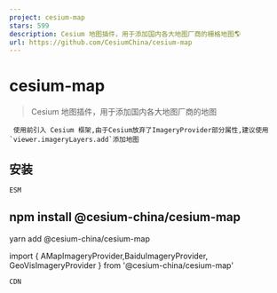 ```yaml
---
project: cesium-map
stars: 599
description: Cesium 地图插件，用于添加国内各大地图厂商的栅格地图🌎
url: https://github.com/CesiumChina/cesium-map
---
```


cesium-map
==========

> Cesium 地图插件，用于添加国内各大地图厂商的地图

```
 使用前引入 Cesium 框架,由于Cesium放弃了ImageryProvider部分属性,建议使用`viewer.imageryLayers.add`添加地图
```

安装
--

`ESM`

npm install @cesium-china/cesium-map
-----------------------------
yarn add @cesium-china/cesium-map

import { AMapImageryProvider,BaiduImageryProvider, GeoVisImageryProvider }  from '@cesium-china/cesium-map'

`CDN`

<script src\="https://cdn.jsdelivr.net/npm/@cesium-china/cesium-map/dist/cesium.map.min.js"\></script\>

@types库
-------

```
npm install -D @types/cesium-china__cesium-map
-----------------------------
yarn add  -D  @types/cesium-china__cesium-map
```

AMapImageryProvider
-------------------

> 高德地图

var options \= {
  style: 'img', // style: img、elec、cva
  crs: 'WGS84' // 使用84坐标系，默认为：GCJ02
}
viewer.imageryLayers.add(new Cesium.ImageryLayer( new Cesium.AMapImageryProvider(options)))

BaiduImageryProvider
--------------------

> 百度地图

var options \= {
  style: 'normal', // style: img、vec、normal、dark
  crs: 'WGS84' // 使用84坐标系，默认为：BD09
}
viewer.imageryLayers.add(new Cesium.ImageryLayer( new Cesium.BaiduImageryProvider(options)))

GeoVisImageryProvider
---------------------

> 星图地图

var options \= {
  style: 'vec', //style: img、vec、ter, cia,cat,
  key:'', // 需去相关地图厂商申请
  format:'png' //format:png、webp(用于style为img)
}
viewer.imageryLayers.add(new Cesium.ImageryLayer( new Cesium.GeoVisImageryProvider(options)))

GoogleImageryProvider
---------------------

> 谷歌地图

var options \= {
  style: 'elec',//style: img、elec、ter,cva,img\_cva
  crs: 'WGS84' // 使用84坐标系，默认为：GCJ02, img除外
}
viewer.imageryLayers.add(new Cesium.ImageryLayer( new Cesium.GoogleImageryProvider(options)))

TdtImageryProvider
------------------

> 天地图

var options \= {
  style: 'vec', //style: vec、cva、img、cia、ter 
  key:'', // 需去相关地图厂商申请
}
viewer.imageryLayers.add(new Cesium.ImageryLayer( new Cesium.TdtImageryProvider(options)))

TencentImageryProvider
----------------------

> 腾讯地图

var options \= {
  style: 1,//style: img、1：经典
  crs: 'WGS84' // 使用84坐标系，默认为：GCJ02,
}
viewer.imageryLayers.add(new Cesium.ImageryLayer( new Cesium.TencentImageryProvider(options)))

### **_以下类用于自定义瓦片的加载，根据瓦片比例尺和切图原点重新计算瓦片行列号，可用于一些地方坐标系或者自定义切片方案的地图瓦片_**

CustomGeographicTilingScheme
----------------------------

> 自定义地理平铺方案

根据瓦片的比例尺`(degrees/px)`和切图原点重新计算瓦片行列号,最终会采用`EPSG:4326`的瓦片计算规则平铺瓦片`(可能会存在偏移)`

var options \= {
  origin: \[\-180,90\], //切图原点，默认为\[-180,90\]
  zoomOffset: 0, //瓦片的0级对应Cesium的瓦片层级，值为： 0 - Cesium层级，若瓦片的0级对应Cesium的10级，则值为 0 - 10 = -10，同时在瓦片请求时{z}的数值替换时也需加上这个层级偏移值
  tileSize: 256, //瓦片的大小，默认为256，即一张瓦片的大小为 256 \* 256
  resolutions:\[\],//瓦片每一层级分辨率
  ellipsoid:Cesium.Ellipsoid.WGS84,// 平铺的椭球体,默认为 WGS84 椭球
  rectangle:Cesium.Rectangle.MAX\_VALUE,//平铺方案覆盖的矩形（以弧度表示）
}
viewer.imageryLayers.add(new Cesium.ImageryLayer(
  new Cesium.TileCoordinatesImageryProvider({
    tilingScheme: new Cesium.CustomGeographicTilingScheme(options),
  })
))

CustomMercatorTilingScheme
--------------------------

> 自定义墨卡托平铺方案

根据瓦片的比例尺`(meters/px)`和切图原点重新计算瓦片行列号,最终会采用`EPSG:3857`的瓦片计算规则平铺瓦片`(可能会存在偏移)`

var options \= {
  origin: \[\-20037508.3427892, 20037508.3427892\], //切图原点，默认为\[-20037508.3427892, 20037508.3427892\]
  zoomOffset: 0, //瓦片的0级对应Cesium的瓦片层级，值为： 0 - Cesium层级，若瓦片的0级对应Cesium的10级，则值为 0 - 10 = -10，同时在瓦片请求时{z}的数值替换时也需加上这个层级偏移值
  tileSize: 256, //瓦片的大小，默认为256，即一张瓦片的大小为 256 \* 256
  resolutions:\[\],//瓦片每一层级分辨率
  ellipsoid:Cesium.Ellipsoid.WGS84,// 平铺的椭球体,默认为 WGS84 椭球
  rectangleSouthwestInMeters: null,//切片方案覆盖的矩形的西南角，以米为单位。如果不指定该参数或矩形NortheastInMeters，则在经度方向上覆盖整个地球，在纬度方向上覆盖等距离，形成正方形投影
  rectangleNortheastInMeters: null,//切片方案覆盖的矩形的东北角（以米为单位）。如果未指定此参数或矩形SouthwestInMeters，则在经度方向上覆盖整个地球，并在纬度方向上覆盖相等的距离，从而形成方形投影。
}
viewer.imageryLayers.add(new Cesium.ImageryLayer(
  new Cesium.TileCoordinatesImageryProvider({
    tilingScheme: new Cesium.CustomMercatorTilingScheme(options),
  })
))

示例
--

> examples目录下提供了CDN和ESM的两种使用方式
